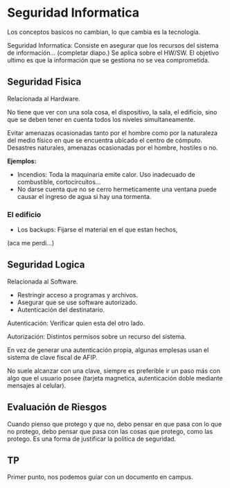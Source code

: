 # Seguridad Informatica

Los conceptos basicos no cambian, lo que cambia es la tecnología. 

Seguridad Informatica: Consiste en asegurar que los recursos del sistema de información... (completar diapo.) Se aplica sobre el HW/SW. El objetivo ultimo es que la información que se gestiona no se vea comprometida.

## Seguridad Fisica

Relacionada al Hardware.

No tiene que ver con una sola cosa, el dispositivo, la sala, el edificio, sino que se deben tener en cuenta todos los niveles simultaneamente.

Evitar amenazas ocasionadas tanto por el hombre como por la naturaleza del medio físico en que se encuentra ubicado el centro de cómputo. Desastres naturales, amenazas ocasionadas por el hombre, hostiles o no.

**Ejemplos:**

+ Incendios: Toda la maquinaria emite calor. Uso inadecuado de combustible, cortocircuitos...
+ No darse cuenta que no se cerro hermeticamente una ventana puede causar el ingreso de agua si hay una tormenta.

### El edificio

+ Los backups: Fijarse el material en el que estan hechos,

(aca me perdi...)

## Seguridad Logica

Relacionada al Software.

+ Restringir acceso a programas y archivos.
+ Asegurar que se use software autorizado.
+ Autenticación del destinatario.

Autenticación: Verificar quien esta del otro lado.

Autorización: Distintos permisos sobre un recurso del sistema.

En vez de generar una autenticación propia, algunas emplesas usan el sistema de clave fiscal de AFIP.

No suele alcanzar con una clave, siempre es preferible ir un paso más con algo que el usuario posee (tarjeta magnetica, autenticación doble mediante mensajes al celular).

## Evaluación de Riesgos

Cuando pienso que protego y que no, debo pensar en que pasa con lo que no protego, debo pensar que pasa con las cosas que protego, como las protego. Es una forma de justificar la politica de seguridad.

## TP

Primer punto, nos podemos guiar con un documento en campus.